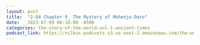 ```yaml
---
layout: post
title:  "2-04 Chapter 9_ The Mystery of Mohenjo-Daro"
date:   2023-07-09 06:16:00 -0500
categories: the-story-of-the-world-vol-1-ancient-times
podcast_link: https://nilbus-podcasts.s3.us-east-2.amazonaws.com/the-well-trained-mind/The%20Story%20of%20the%20World%20Vol.%201%20Ancient%20Times/2-04%20Chapter%209_%20The%20Mystery%20of%20Mohenjo-Daro.mp3
---
```


